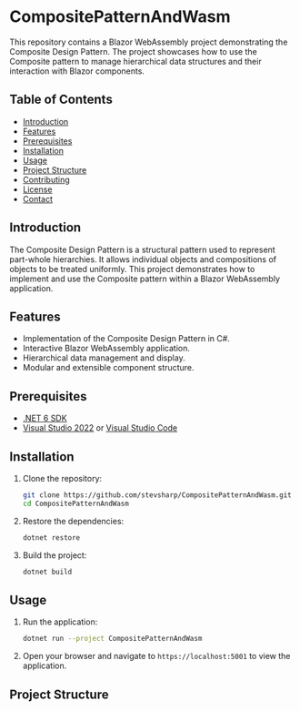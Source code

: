 # CompositePatternAndWasm

This repository contains a Blazor WebAssembly project demonstrating the Composite Design Pattern. The project showcases how to use the Composite pattern to manage hierarchical data structures and their interaction with Blazor components.

## Table of Contents

- [Introduction](#introduction)
- [Features](#features)
- [Prerequisites](#prerequisites)
- [Installation](#installation)
- [Usage](#usage)
- [Project Structure](#project-structure)
- [Contributing](#contributing)
- [License](#license)
- [Contact](#contact)

## Introduction

The Composite Design Pattern is a structural pattern used to represent part-whole hierarchies. It allows individual objects and compositions of objects to be treated uniformly. This project demonstrates how to implement and use the Composite pattern within a Blazor WebAssembly application.

## Features

- Implementation of the Composite Design Pattern in C#.
- Interactive Blazor WebAssembly application.
- Hierarchical data management and display.
- Modular and extensible component structure.

## Prerequisites

- [.NET 6 SDK](https://dotnet.microsoft.com/download/dotnet/6.0)
- [Visual Studio 2022](https://visualstudio.microsoft.com/vs/) or [Visual Studio Code](https://code.visualstudio.com/)

## Installation

1. Clone the repository:

    ```bash
    git clone https://github.com/stevsharp/CompositePatternAndWasm.git
    cd CompositePatternAndWasm
    ```

2. Restore the dependencies:

    ```bash
    dotnet restore
    ```

3. Build the project:

    ```bash
    dotnet build
    ```

## Usage

1. Run the application:

    ```bash
    dotnet run --project CompositePatternAndWasm
    ```

2. Open your browser and navigate to `https://localhost:5001` to view the application.

## Project Structure

